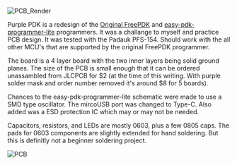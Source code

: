 ![PCB_Render](https://github.com/cross-bound/PurplePDK/assets/115736283/6c0b6959-8fb7-4a4b-b1e7-4137d9d2bf70)


Purple PDK is a redesign of the [Original FreePDK](https://free-pdk.github.io/) and [easy-pdk-programmer-lite](https://github.com/free-pdk/easy-pdk-programmer-lite-hardware) programmers. It was a challange to myself and practice PCB design. It was tested with the Padauk PFS-154. Should work with the all other MCU's that are supported by the original FreePDK programmer.

The board is a 4 layer board with the two inner layers being solid ground planes. The size of the PCB is small enough that it can be ordered unassambled from JLCPCB for $2 (at the time of this writing. With purple solder mask and order number removed it's around $8 for 5 boards).

Chances to the easy-pdk-programmer-lite schematic were made to use a SMD type oscillator. The mircoUSB port was changed to Type-C. Also added was a ESD protection IC which may or may not be needed.

Capacitors, resistors, and LEDs are mostly 0603, plus a few 0805 caps. The pads for 0603 components are slightly extended for hand soldering. But this is definitly not a beginner soldering project.

![PCB](https://github.com/cross-bound/PurplePDK/assets/115736283/088f4bfd-4a24-4259-8d16-39db83137005)
